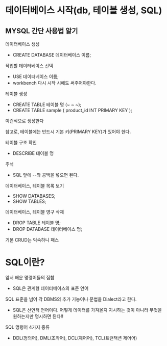 데이터베이스 시작(db, 테이블 생성, SQL)
==

MYSQL 간단 사용법 알기
-- 
데이터베이스 생성
- CREATE DATABASE 데이터베이스 이름;

작업할 데이터베이스 선택
- USE 데이터베이스 이름;
- workbench 다시 시작 시에도 써주어야한다.

테이블 생성
- CREATE TABLE 테이블 명 (~ ~ ~);
- CREATE TABLE sample ( product_id INT PRIMARY KEY );

이런식으로 생성한다

참고로, 테이블에는 반드시 기본 키(PRIMARY KEY)가 있어야 한다.

테이블 구조 확인
- DESCRIBE 테이블 명

주석
- SQL 앞에 --와 공백을 넣으면 된다.

데이터베이스, 테이블 목록 보기
- SHOW DATABASES;
- SHOW TABLES;

데이터베이스, 테이블 영구 삭제
- DROP TABLE 테이블 명;
- DROP DATABASE 데이터베이스 명;

기본 CRUD는 익숙하니 패스

SQL이란?
==
앞서 배운 명령어들의 집합

- SQL은 관계형 데이터베이스의 표준 언어

SQL 표준을 넘어 각 DBMS의 추가 기능이나 문법을 Dialect라고 한다.

- SQL은 선언적 언어이다. 어떻게 데이터를 가져올지 지시하는 것이 아니라 무엇을 원하는지만 명시하면 된다!!

SQL 명령어 4가지 종류
- DDL(정의어), DML(조작어), DCL(제어어), TCL(트랜잭션 제어어)



